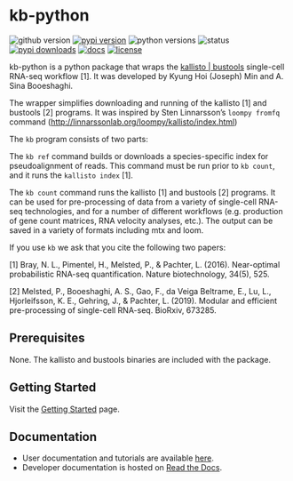 # kb-python
![github version](https://img.shields.io/badge/Version-0.24.4-informational)
[![pypi version](https://img.shields.io/pypi/v/kb-python)](https://pypi.org/project/kb-python/0.24.4/)
![python versions](https://img.shields.io/pypi/pyversions/kb_python)
![status](https://github.com/pachterlab/kb_python/workflows/CI/badge.svg)
[![pypi downloads](https://img.shields.io/pypi/dm/kb-python)](https://pypi.org/project/kb-python/)
[![docs](https://readthedocs.org/projects/kb-python/badge/?version=latest)](https://kb-python.readthedocs.io/en/latest/?badge=latest)
[![license](https://img.shields.io/pypi/l/kb-python)](LICENSE)

kb-python is a python package that wraps the [kallisto | bustools](https://www.kallistobus.tools) single-cell RNA-seq workflow [1]. It was developed by Kyung Hoi (Joseph) Min and A. Sina Booeshaghi.

The wrapper simplifies downloading and running of the kallisto
[1] and bustools [2] programs. It was inspired by Sten Linnarsson’s `loompy
fromfq` command (http://linnarssonlab.org/loompy/kallisto/index.html)

The `kb` program consists of two parts:

The `kb ref` command builds or downloads a species-specific index for
pseudoalignment of reads. This command must be run prior to `kb count`, and it
runs the `kallisto index` [1].

The `kb count` command runs the kallisto [1] and bustools [2] programs. It can
be used for pre-processing of data from a variety of single-cell RNA-seq
technologies, and for a number of different workflows (e.g. production of gene
count matrices, RNA velocity analyses, etc.). The output can be saved in a
variety of formats including mtx and loom.

If you use `kb` we ask that you cite the following two papers:

[1] Bray, N. L., Pimentel, H., Melsted, P., & Pachter, L. (2016). Near-optimal
probabilistic RNA-seq quantification. Nature biotechnology, 34(5), 525.

[2] Melsted, P., Booeshaghi, A. S., Gao, F., da Veiga Beltrame, E., Lu, L.,
Hjorleifsson, K. E., Gehring, J., & Pachter, L. (2019). Modular and efficient
pre-processing of single-cell RNA-seq. BioRxiv, 673285.

## Prerequisites
None. The kallisto and bustools binaries are included with the package.

## Getting Started
Visit the [Getting Started](https://www.kallistobus.tools/kb_getting_started) page.

## Documentation
- User documentation and tutorials are available [here](https://www.kallistobus.tools/tutorials).
- Developer documentation is hosted on [Read the Docs](https://kb-python.readthedocs.io/en/latest/).
